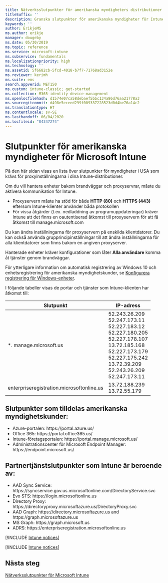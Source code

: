 ```yaml
---
title: Nätverksslutpunkter för amerikanska myndigheters distributioner – Microsoft Intune
titleSuffix: ''
description: Granska slutpunkter för amerikanska myndigheter för Intune.
keywords: ''
author: ErikjeMS
ms.author: erikje
manager: dougeby
ms.date: 05/30/2019
ms.topic: reference
ms.service: microsoft-intune
ms.subservice: fundamentals
ms.localizationpriority: high
ms.technology: ''
ms.assetid: 5f6682cb-5fcd-4018-b7f7-71768ad3152e
ms.reviewer: kerimh
ms.suite: ems
search.appverid: MET150
ms.custom: intune-classic; get-started
ms.collection: M365-identity-device-management
ms.openlocfilehash: d1574e07ca58debaef5bbc134a86d76aa21778a3
ms.sourcegitcommit: d498e5eceed299f009337228523d0d4be76a14c2
ms.translationtype: HT
ms.contentlocale: sv-SE
ms.lasthandoff: 06/04/2020
ms.locfileid: "84347274"
---
```

# <a name="us-government-endpoints-for-microsoft-intune"></a>Slutpunkter för amerikanska myndigheter för Microsoft Intune

På den här sidan visas en lista över slutpunkter för myndigheter i USA som krävs för proxyinställningarna i dina Intune-distributioner.

Om du vill hantera enheter bakom brandväggar och proxyservrar, måste du aktivera kommunikation för Intune.

- Proxyservern måste ha stöd för både **HTTP (80)** och **HTTPS (443)** eftersom Intune-klienter använder båda protokollen
- För vissa åtgärder (t.ex. nedladdning av programuppdateringar) kräver Intune att det finns en oautentiserad åtkomst till proxyservern för att få åtkomst till manage.microsoft.com

Du kan ändra inställningarna för proxyservern på enskilda klientdatorer. Du kan också använda grupprincipinställningar till att ändra inställningarna för alla klientdatorer som finns bakom en angiven proxyserver.

Hanterade enheter kräver konfigurationer som låter **Alla användare** komma åt tjänster genom brandväggar.

För ytterligare information om automatisk registrering av Windows 10 och enhetsregistrering för amerikanska myndighetskunder, se [Konfigurera registrering för Windows-enheter](../enrollment/windows-enroll.md#windows-10-auto-enrollment-and-device-registration).

I följande tabeller visas de portar och tjänster som Intune-klienten har åtkomst till:

|**Slutpunkt**|**IP-adress**|
|---------------------|-----------|
|*. manage.microsoft.us | 52.243.26.209 <br> 52.247.173.11 <br> 52.227.183.12 <br>52.227.180.205 <br> 52.227.178.107 <br> 13.72.185.168 <br> 52.227.173.179 <br> 52.227.175.242 <br> 13.72.39.209 <br> 52.243.26.209 <br> 52.247.173.11 |
| enterpriseregistration.microsoftonline.us | 13.72.188.239 <br> 13.72.55.179 |

## <a name="us-government-customer-designated-endpoints"></a>Slutpunkter som tilldelas amerikanska myndighetskunder:
- Azure-portalen: https:\//portal.azure.us/ 
- Office 365: https:\//portal.office365.us/ 
- Intune-företagsportalen: https:\//portal.manage.microsoft.us/ 
- Administrationscenter för Microsoft Endpoint Manager: https:\//endpoint.microsoft.us/

## <a name="partner-service-endpoints-that-intune-depends-on"></a>Partnertjänstslutpunkter som Intune är beroende av:
- AAD Sync Service: https:\//syncservice.gov.us.microsoftonline.com/DirectoryService.svc
- Evo STS: https:\//login.microsoftonline.us
- Directory Proxy: https:\//directoryproxy.microsoftazure.us/DirectoryProxy.svc
- AAD Graph: https:\//directory.microsoftazure.us and https:\//graph.microsoftazure.us
- MS Graph: https:\//graph.microsoft.us
- ADRS: https:\//enterpriseregistration.microsoftonline.us

[!INCLUDE [Intune notices](../includes/windows-push-notification-services.md)]

[!INCLUDE [Intune notices](../includes/apple-device-network-information.md)]

## <a name="next-steps"></a>Nästa steg
[Nätverksslutpunkter för Microsoft Intune](intune-endpoints.md)

